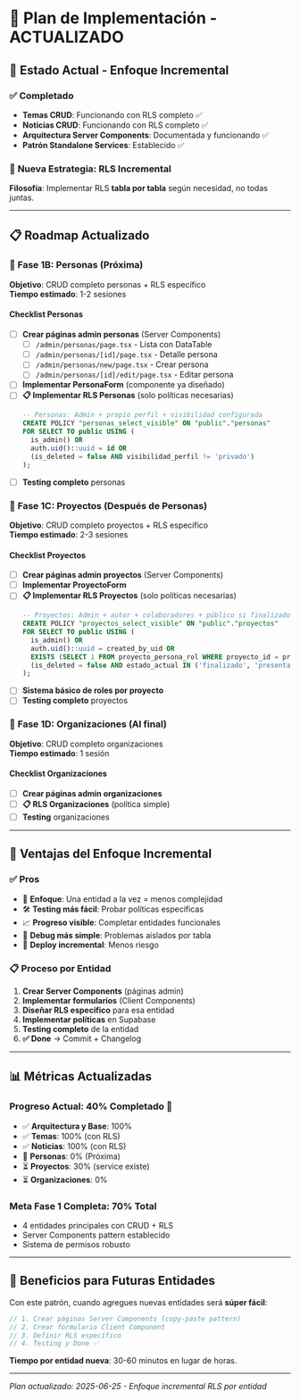 # 🚀 Plan de Implementación - ACTUALIZADO

## 🎯 Estado Actual - Enfoque Incremental

### ✅ **Completado**
- **Temas CRUD**: Funcionando con RLS completo ✅
- **Noticias CRUD**: Funcionando con RLS completo ✅  
- **Arquitectura Server Components**: Documentada y funcionando ✅
- **Patrón Standalone Services**: Establecido ✅

### 🎯 **Nueva Estrategia: RLS Incremental**
**Filosofía**: Implementar RLS **tabla por tabla** según necesidad, no todas juntas.

---

## 📋 **Roadmap Actualizado**

### 🎯 **Fase 1B: Personas (Próxima)**
**Objetivo**: CRUD completo personas + RLS específico  
**Tiempo estimado**: 1-2 sesiones

#### Checklist Personas
- [ ] **Crear páginas admin personas** (Server Components)
  - [ ] `/admin/personas/page.tsx` - Lista con DataTable
  - [ ] `/admin/personas/[id]/page.tsx` - Detalle persona
  - [ ] `/admin/personas/new/page.tsx` - Crear persona  
  - [ ] `/admin/personas/[id]/edit/page.tsx` - Editar persona
- [ ] **Implementar PersonaForm** (componente ya diseñado)
- [ ] **📋 Implementar RLS Personas** (solo políticas necesarias)
  ```sql
  -- Personas: Admin + propio perfil + visibilidad configurada
  CREATE POLICY "personas_select_visible" ON "public"."personas"
  FOR SELECT TO public USING (
    is_admin() OR 
    auth.uid()::uuid = id OR
    (is_deleted = false AND visibilidad_perfil != 'privado')
  );
  ```
- [ ] **Testing completo** personas

### 🎯 **Fase 1C: Proyectos (Después de Personas)**  
**Objetivo**: CRUD completo proyectos + RLS específico  
**Tiempo estimado**: 2-3 sesiones

#### Checklist Proyectos
- [ ] **Crear páginas admin proyectos** (Server Components)
- [ ] **Implementar ProyectoForm** 
- [ ] **📋 Implementar RLS Proyectos** (solo políticas necesarias)
  ```sql
  -- Proyectos: Admin + autor + colaboradores + público si finalizado
  CREATE POLICY "proyectos_select_visible" ON "public"."proyectos"
  FOR SELECT TO public USING (
    is_admin() OR 
    auth.uid()::uuid = created_by_uid OR
    EXISTS (SELECT 1 FROM proyecto_persona_rol WHERE proyecto_id = proyectos.id AND persona_id = auth.uid()::uuid) OR
    (is_deleted = false AND estado_actual IN ('finalizado', 'presentado'))
  );
  ```
- [ ] **Sistema básico de roles por proyecto**
- [ ] **Testing completo** proyectos

### 🎯 **Fase 1D: Organizaciones (Al final)**
**Objetivo**: CRUD completo organizaciones  
**Tiempo estimado**: 1 sesión

#### Checklist Organizaciones  
- [ ] **Crear páginas admin organizaciones**
- [ ] **📋 RLS Organizaciones** (política simple)
- [ ] **Testing** organizaciones

---

## 🔄 **Ventajas del Enfoque Incremental**

### ✅ **Pros**
- 🎯 **Enfoque**: Una entidad a la vez = menos complejidad
- 🛠️ **Testing más fácil**: Probar políticas específicas  
- 📈 **Progreso visible**: Completar entidades funcionales
- 🐛 **Debug más simple**: Problemas aislados por tabla
- 🚀 **Deploy incremental**: Menos riesgo

### 📋 **Proceso por Entidad**
1. **Crear Server Components** (páginas admin)
2. **Implementar formularios** (Client Components)  
3. **Diseñar RLS específico** para esa entidad
4. **Implementar políticas** en Supabase
5. **Testing completo** de la entidad
6. **✅ Done** → Commit + Changelog

---

## 📊 **Métricas Actualizadas**

### Progreso Actual: **40% Completado** 🎉
- ✅ **Arquitectura y Base**: 100%
- ✅ **Temas**: 100% (con RLS)
- ✅ **Noticias**: 100% (con RLS)  
- 🎯 **Personas**: 0% (Próxima)
- ⏳ **Proyectos**: 30% (service existe)
- ⏳ **Organizaciones**: 0%

### Meta Fase 1 Completa: **70% Total**
- 4 entidades principales con CRUD + RLS
- Server Components pattern establecido  
- Sistema de permisos robusto

---

## 🎯 **Beneficios para Futuras Entidades**

Con este patrón, cuando agregues nuevas entidades será **súper fácil**:

```typescript
// 1. Crear páginas Server Components (copy-paste pattern)
// 2. Crear formulario Client Component  
// 3. Definir RLS específico
// 4. Testing y Done ✅
```

**Tiempo por entidad nueva**: 30-60 minutos en lugar de horas.

---

*Plan actualizado: 2025-06-25 - Enfoque incremental RLS por entidad*
